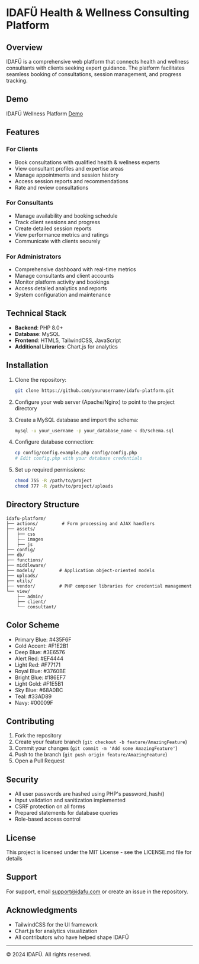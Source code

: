 # IDAFÜ Health & Wellness Consulting Platform

## Overview

IDAFÜ is a comprehensive web platform that connects health and wellness consultants with clients seeking expert guidance. The platform facilitates seamless booking of consultations, session management, and progress tracking.

## Demo

IDAFÜ Wellness Platform [Demo](https://youtu.be/KCCjUlZ0pks)

## Features

### For Clients

- Book consultations with qualified health & wellness experts
- View consultant profiles and expertise areas
- Manage appointments and session history
- Access session reports and recommendations
- Rate and review consultations

### For Consultants

- Manage availability and booking schedule
- Track client sessions and progress
- Create detailed session reports
- View performance metrics and ratings
- Communicate with clients securely

### For Administrators

- Comprehensive dashboard with real-time metrics
- Manage consultants and client accounts
- Monitor platform activity and bookings
- Access detailed analytics and reports
- System configuration and maintenance

## Technical Stack

- **Backend**: PHP 8.0+
- **Database**: MySQL
- **Frontend**: HTML5, TailwindCSS, JavaScript
- **Additional Libraries**: Chart.js for analytics

## Installation

1. Clone the repository:

   ```bash
   git clone https://github.com/yourusername/idafu-platform.git
   ```

2. Configure your web server (Apache/Nginx) to point to the project directory

3. Create a MySQL database and import the schema:

   ```bash
   mysql -u your_username -p your_database_name < db/schema.sql
   ```

4. Configure database connection:

   ```bash
   cp config/config.example.php config/config.php
   # Edit config.php with your database credentials
   ```

5. Set up required permissions:

   ```bash
   chmod 755 -R /path/to/project
   chmod 777 -R /path/to/project/uploads
   ```

## Directory Structure

```plaintext
idafu-platform/
├── actions/         # Form processing and AJAX handlers
├── assets/
│   ├── css
│   ├── images
│   ├── js         
├── config/
├── db/
├── functions/
├── middleware/
├── models/         # Application object-oriented models
├── uploads/
├── utils/
├── vendor/         # PHP composer libraries for credential management
└── view/
    ├── admin/     
    ├── client/    
    └── consultant/
```

## Color Scheme

- Primary Blue: #435F6F
- Gold Accent: #F1E2B1
- Deep Blue: #3E6576
- Alert Red: #EF4444
- Light Red: #F77171
- Royal Blue: #3760BE
- Bright Blue: #186EF7
- Light Gold: #F1E5B1
- Sky Blue: #68A0BC
- Teal: #33AD89
- Navy: #00009F

## Contributing

1. Fork the repository
2. Create your feature branch (`git checkout -b feature/AmazingFeature`)
3. Commit your changes (`git commit -m 'Add some AmazingFeature'`)
4. Push to the branch (`git push origin feature/AmazingFeature`)
5. Open a Pull Request

## Security

- All user passwords are hashed using PHP's password_hash()
- Input validation and sanitization implemented
- CSRF protection on all forms
- Prepared statements for database queries
- Role-based access control

## License

This project is licensed under the MIT License - see the LICENSE.md file for details

## Support

For support, email [support@idafu.com](mailto:support@idafu.com) or create an issue in the repository.

## Acknowledgments

- TailwindCSS for the UI framework
- Chart.js for analytics visualization
- All contributors who have helped shape IDAFÜ

---
© 2024 IDAFÜ. All rights reserved.
